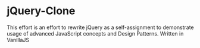 # jQuery-Clone
This effort is an effort to rewrite jQuery as a self-assignment to demonstrate usage of advanced JavaScript concepts and Design Patterns. Written in VanillaJS

